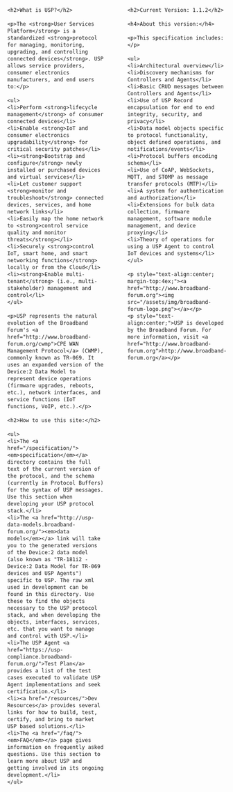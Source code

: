 <div style="width:100%">          
  <div style="width:45%; float:left;">

    <h2>What is USP?</h2>

    <p>The <strong>User Services Platform</strong> is a standardized <strong>protocol for managing, monitoring, upgrading, and controlling connected devices</strong>. USP allows service providers, consumer electronics manufacturers, and end users to:</p>

    <ul>
    <li>Perform <strong>lifecycle management</strong> of consumer connected devices</li>
    <li>Enable <strong>IoT and consumer electronics upgradability</strong> for critical security patches</li>
    <li><strong>Bootstrap and configure</strong> newly installed or purchased devices and virtual services</li>
    <li>Let customer support <strong>monitor and troubleshoot</strong> connected devices, services, and home network links</li>
    <li>Easily map the home network to <strong>control service quality and monitor threats</strong></li>
    <li>Securely <strong>control IoT, smart home, and smart networking functions</strong> locally or from the Cloud</li>
    <li><strong>Enable multi-tenant</strong> (i.e., multi-stakeholder) management and control</li>
    </ul>

    <p>USP represents the natural evolution of the Broadband Forum's <a href="http://www.broadband-forum.org/cwmp">CPE WAN Management Protocol</a> (CWMP), commonly known as TR-069. It uses an expanded version of the Device:2 Data Model to represent device operations (firmware upgrades, reboots, etc.), network interfaces, and service functions (IoT functions, VoIP, etc.).</p>

    <h2>How to use this site:</h2>

    <ul>
    <li>The <a href="/specification/"><em>specification</em></a> directory contains the full text of the current version of the protocol, and the schema (currently in Protocol Buffers) for the syntax of USP messages. Use this section when developing your USP protocol stack.</li>
    <li>The <a href="http://usp-data-models.broadband-forum.org/"><em>data models</em></a> link will take you to the generated versions of the Device:2 data model (also known as "TR-181i2 - Device:2 Data Model for TR-069 devices and USP Agents") specific to USP. The raw xml used in development can be found in this directory. Use these to find the objects necessary to the USP protocol stack, and when developing the objects, interfaces, services, etc. that you want to manage and control with USP.</li>
    <li>The USP Agent <a href="https://usp-compliance.broadband-forum.org/">Test Plan</a> provides a list of the test cases executed to validate USP Agent implementations and seek certification.</li>
    <li><a href="/resources/">Dev Resources</a> provides several links for how to build, test, certify, and bring to market USP based solutions.</li>
    <li>The <a href="/faq/"><em>FAQ</em></a> page gives information on frequently asked questions. Use this section to learn more about USP and getting involved in its ongoing development.</li>
    </ul>
  </div>
  <div style="width:45%; float:right;">

    <h2>Current Version: 1.1.2</h2>

    <h4>About this version:</h4>

    <p>This specification includes:</p>

    <ul>
    <li>Architectural overview</li>
    <li>Discovery mechanisms for Controllers and Agents</li>
    <li>Basic CRUD messages between Controllers and Agents</li>
    <li>Use of USP Record encapsulation for end to end integrity, security, and privacy</li>
    <li>Data model objects specific to protocol functionality, object defined operations, and notifications/events</li>
    <li>Protocol buffers encoding schema</li>
    <li>Use of CoAP, WebSockets, MQTT, and STOMP as message transfer protocols (MTP)</li>
    <li>A system for authentication and authorization</li>
    <li>Extensions for bulk data collection, firmware management, software module management, and device proxying</li>
    <li>Theory of operations for using a USP Agent to control IoT devices and systems</li>
    </ul>

    <p style="text-align:center; margin-top:4ex;"><a href="http://www.broadband-forum.org"><img src="/assets/img/broadband-forum-logo.png"></a></p>
    <p style="text-align:center;">USP is developed by the Broadband Forum. For more information, visit <a href="http://www.broadband-forum.org">http://www.broadband-forum.org</a></p>

  </div>
</div>

